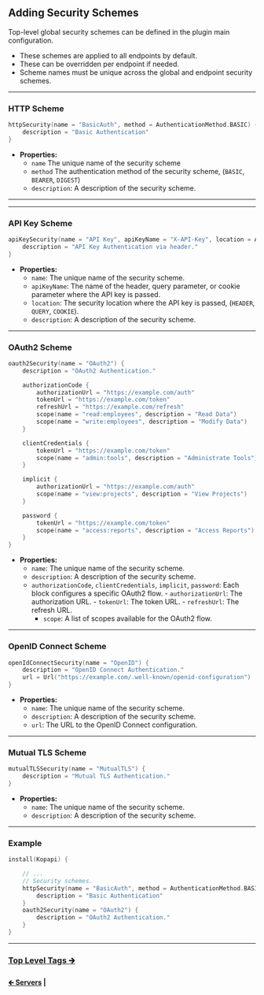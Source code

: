 ## Adding Security Schemes

Top-level global security schemes can be defined in the plugin main configuration.

- These schemes are applied to all endpoints by default.
- These can be overridden per endpoint if needed.
- Scheme names must be unique across the global and endpoint security schemes.

---

### HTTP Scheme

```kotlin
httpSecurity(name = "BasicAuth", method = AuthenticationMethod.BASIC) {
    description = "Basic Authentication"
}
```

- **Properties:**
    - `name` The unique name of the security scheme
    - `method` The authentication method of the security scheme, (`BASIC`, `BEARER`, `DIGEST`)
    - `description`: A description of the security scheme.

---

---

### API Key Scheme

```kotlin
apiKeySecurity(name = "API Key", apiKeyName = "X-API-Key", location = APIKeyLocation.HEADER) {
    description = "API Key Authentication via header."
}
```

- **Properties:**
    - `name`: The unique name of the security scheme.
    - `apiKeyName`: The name of the header, query parameter, or cookie parameter where the API key is passed.
    - `location`: The security location where the API key is passed, (`HEADER`, `QUERY`, `COOKIE`).
    - `description`: A description of the security scheme.

---

### OAuth2 Scheme

```kotlin
oauth2Security(name = "OAuth2") {
    description = "OAuth2 Authentication."

    authorizationCode {
        authorizationUrl = "https://example.com/auth"
        tokenUrl = "https://example.com/token"
        refreshUrl = "https://example.com/refresh"
        scope(name = "read:employees", description = "Read Data")
        scope(name = "write:employees", description = "Modify Data")
    }

    clientCredentials {
        tokenUrl = "https://example.com/token"
        scope(name = "admin:tools", description = "Administrate Tools")
    }

    implicit {
        authorizationUrl = "https://example.com/auth"
        scope(name = "view:projects", description = "View Projects")
    }

    password {
        tokenUrl = "https://example.com/token"
        scope(name = "access:reports", description = "Access Reports")
    }
}
```

- **Properties:**
    - `name`: The unique name of the security scheme.
    - `description`: A description of the security scheme.
  - `authorizationCode`, `clientCredentials`, `implicit`, `password`: Each block configures a specific OAuth2 flow.
        - `authorizationUrl`: The authorization URL.
        - `tokenUrl`: The token URL.
        - `refreshUrl`: The refresh URL.
      - `scope`: A list of scopes available for the OAuth2 flow.

---

### OpenID Connect Scheme

```kotlin
openIdConnectSecurity(name = "OpenID") {
    description = "OpenID Connect Authentication."
    url = Url("https://example.com/.well-known/openid-configuration")
}
```

- **Properties:**
    - `name`: The unique name of the security scheme.
    - `description`: A description of the security scheme.
    - `url`: The URL to the OpenID Connect configuration.

---

### Mutual TLS Scheme

```kotlin
mutualTLSSecurity(name = "MutualTLS") {
    description = "Mutual TLS Authentication."
}
```

- **Properties:**
    - `name`: The unique name of the security scheme.
    - `description`: A description of the security scheme.

---

### Example

```kotlin
install(Kopapi) {

    // ...
    // Security schemes.
    httpSecurity(name = "BasicAuth", method = AuthenticationMethod.BASIC) {
        description = "Basic Authentication"
    }
    oauth2Security(name = "OAuth2") {
        description = "OAuth2 Authentication."
    }
}
```

---

### [Top Level Tags 🡲](01.3.tags.md)

#### [🡰 Servers](01.1.servers.md) | 
